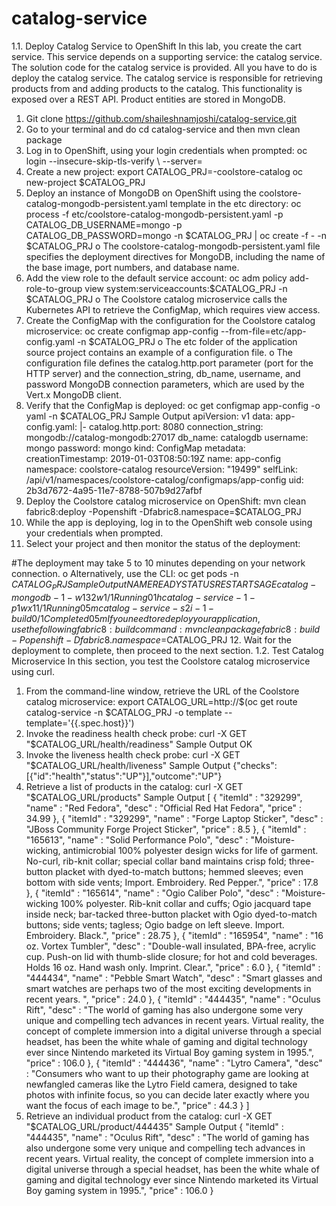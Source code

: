 # catalog-service
1.1. Deploy Catalog Service to OpenShift
In this lab, you create the cart service. This service depends on a supporting service: the catalog service.
The solution code for the catalog service is provided. All you have to do is deploy the catalog service.
The catalog service is responsible for retrieving products from and adding products to the catalog. This functionality is exposed over a REST API. Product entities are stored in MongoDB.
1.	Git clone https://github.com/shaileshnamjoshi/catalog-service.git
2.	Go to your terminal and do cd catalog-service and then mvn clean package
3.	Log in to OpenShift, using your login credentials when prompted:
oc login --insecure-skip-tls-verify \ --server=<ocp cluster url>
4.	Create a new project:
export CATALOG_PRJ=<yourname>-coolstore-catalog  oc new-project $CATALOG_PRJ
5.	Deploy an instance of MongoDB on OpenShift using the coolstore-catalog-mongodb-persistent.yaml template in the etc directory:
oc process -f etc/coolstore-catalog-mongodb-persistent.yaml -p CATALOG_DB_USERNAME=mongo -p CATALOG_DB_PASSWORD=mongo -n $CATALOG_PRJ | oc create -f - -n $CATALOG_PRJ
o	The coolstore-catalog-mongodb-persistent.yaml file specifies the deployment directives for MongoDB, including the name of the base image, port numbers, and database name.
6.	Add the view role to the default service account:
oc adm policy add-role-to-group view system:serviceaccounts:$CATALOG_PRJ -n $CATALOG_PRJ
o	The Coolstore catalog microservice calls the Kubernetes API to retrieve the ConfigMap, which requires view access.
7.	Create the ConfigMap with the configuration for the Coolstore catalog microservice:
oc create configmap app-config --from-file=etc/app-config.yaml -n $CATALOG_PRJ
o	The etc folder of the application source project contains an example of a configuration file.
o	The configuration file defines the catalog.http.port parameter (port for the HTTP server) and the connection_string, db_name, username, and password MongoDB connection parameters, which are used by the Vert.x MongoDB client.
8.	Verify that the ConfigMap is deployed:
oc get configmap app-config -o yaml -n $CATALOG_PRJ
Sample Output
apiVersion: v1 data:   app-config.yaml: |-     catalog.http.port: 8080     connection_string: mongodb://catalog-mongodb:27017     db_name: catalogdb     username: mongo     password: mongo kind: ConfigMap metadata:   creationTimestamp: 2019-01-03T08:50:19Z   name: app-config   namespace: coolstore-catalog   resourceVersion: "19499"   selfLink: /api/v1/namespaces/coolstore-catalog/configmaps/app-config   uid: 2b3d7672-4a95-11e7-8788-507b9d27afbf
9.	Deploy the Coolstore catalog microservice on OpenShift:
mvn clean fabric8:deploy -Popenshift -Dfabric8.namespace=$CATALOG_PRJ
10.	While the app is deploying, log in to the OpenShift web console using your credentials when prompted.
11.	Select your project and then monitor the status of the deployment:

#The deployment may take 5 to 10 minutes depending on your network connection.
o	Alternatively, use the CLI:
oc get pods -n $CATALOG_PRJ
Sample Output
NAME                          READY     STATUS      RESTARTS   AGE catalog-mongodb-1-w132w       1/1       Running     0          1h catalog-service-1-p1wx1       1/1       Running     0          5m catalog-service-s2i-1-build   0/1       Completed   0          5m
	If you need to redeploy your application, use the following fabric8:build command:
mvn clean package fabric8:build -Popenshift -Dfabric8.namespace=$CATALOG_PRJ
12.	Wait for the deployment to complete, then proceed to the next section.
1.2. Test Catalog Microservice
In this section, you test the Coolstore catalog microservice using curl.
1.	From the command-line window, retrieve the URL of the Coolstore catalog microservice:
export CATALOG_URL=http://$(oc get route catalog-service -n $CATALOG_PRJ -o template --template='{{.spec.host}}')
2.	Invoke the readiness health check probe:
curl -X GET "$CATALOG_URL/health/readiness"
Sample Output
OK
3.	Invoke the liveness health check probe:
curl -X GET "$CATALOG_URL/health/liveness"
Sample Output
{"checks":[{"id":"health","status":"UP"}],"outcome":"UP"}
4.	Retrieve a list of products in the catalog:
curl -X GET "$CATALOG_URL/products"
Sample Output
[ {   "itemId" : "329299",   "name" : "Red Fedora",   "desc" : "Official Red Hat Fedora",   "price" : 34.99 }, {   "itemId" : "329299",   "name" : "Forge Laptop Sticker",   "desc" : "JBoss Community Forge Project Sticker",   "price" : 8.5 }, {   "itemId" : "165613",   "name" : "Solid Performance Polo",   "desc" : "Moisture-wicking, antimicrobial 100% polyester design wicks for life of garment. No-curl, rib-knit collar; special collar band maintains crisp fold; three-button placket with dyed-to-match buttons; hemmed sleeves; even bottom with side vents; Import. Embroidery. Red Pepper.",   "price" : 17.8 }, {   "itemId" : "165614",   "name" : "Ogio Caliber Polo",   "desc" : "Moisture-wicking 100% polyester. Rib-knit collar and cuffs; Ogio jacquard tape inside neck; bar-tacked three-button placket with Ogio dyed-to-match buttons; side vents; tagless; Ogio badge on left sleeve. Import. Embroidery. Black.",   "price" : 28.75 }, {   "itemId" : "165954",   "name" : "16 oz. Vortex Tumbler",   "desc" : "Double-wall insulated, BPA-free, acrylic cup. Push-on lid with thumb-slide closure; for hot and cold beverages. Holds 16 oz. Hand wash only. Imprint. Clear.",   "price" : 6.0 }, {   "itemId" : "444434",   "name" : "Pebble Smart Watch",   "desc" : "Smart glasses and smart watches are perhaps two of the most exciting developments in recent years. ",   "price" : 24.0 }, {   "itemId" : "444435",   "name" : "Oculus Rift",   "desc" : "The world of gaming has also undergone some very unique and compelling tech advances in recent years. Virtual reality, the concept of complete immersion into a digital universe through a special headset, has been the white whale of gaming and digital technology ever since Nintendo marketed its Virtual Boy gaming system in 1995.",   "price" : 106.0 }, {   "itemId" : "444436",   "name" : "Lytro Camera",   "desc" : "Consumers who want to up their photography game are looking at newfangled cameras like the Lytro Field camera, designed to take photos with infinite focus, so you can decide later exactly where you want the focus of each image to be.",   "price" : 44.3 } ]
5.	Retrieve an individual product from the catalog:
curl -X GET "$CATALOG_URL/product/444435"
Sample Output
{   "itemId" : "444435",   "name" : "Oculus Rift",   "desc" : "The world of gaming has also undergone some very unique and compelling tech advances in recent years. Virtual reality, the concept of complete immersion into a digital universe through a special headset, has been the white whale of gaming and digital technology ever since Nintendo marketed its Virtual Boy gaming system in 1995.",   "price" : 106.0 }


